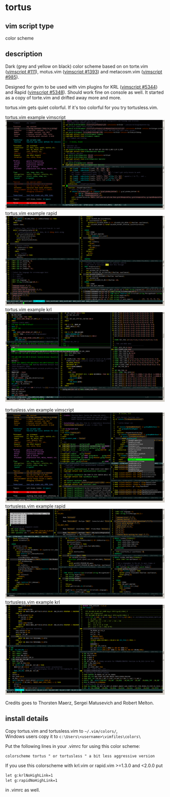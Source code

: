 # tortus

## vim script type
color scheme
 
## description
Dark (grey and yellow on black) color scheme based on on torte.vim 
([vimscript #111][1]), motus.vim ([vimscript #1393][2]) and 
metacosm.vim ([vimscript #985][3]).  

Designed for gvim to be used with vim plugins for KRL ([vimscript #5344][4])
and Rapid ([vimscript #5348][5]). Should work fine on console as well.
It started as a copy of torte.vim and drifted away more and more.

tortus.vim gets quiet colorful. 
If it's too colorful for you try tortusless.vim.


tortus.vim example vimscript
![tortus.vim example vimscript](./colors/tortus_views/tortus_vimscript.png)
tortus.vim example rapid
![tortus.vim example rapid](./colors/tortus_views/tortus_rapid.png)
tortus.vim example krl
![tortus.vim example krl](./colors/tortus_views/tortus_krl.png)

tortusless.vim example vimscript
![tortusless.vim example vimscript](./colors/tortus_views/tortusless_vimscript.png)
tortusless.vim example rapid
![tortusless.vim example rapid](./colors/tortus_views/tortusless_rapid.png)
tortusless.vim example krl
![tortusless.vim example krl](./colors/tortus_views/tortusless_krl.png)


Credits goes to Thorsten Maerz, Sergei Matusevich and Robert Melton.
 
## install details
Copy tortus.vim and tortusless.vim to `~/.vim/colors/`,  
Windows users copy it to `c:\Users\<username>\vimfiles\colors\`


Put the following lines in your .vimrc for using this color scheme:

    colorscheme tortus " or tortusless " a bit less aggressive version

If you use this colorscheme with krl.vim or rapid.vim >=1.3.0 and <2.0.0 put

    let g:krlNoHighLink=1
    let g:rapidNoHighLink=1 

in .vimrc as well.

[1]: https://www.vim.org/scripts/script.php?script_id=111
[2]: https://www.vim.org/scripts/script.php?script_id=1393
[3]: https://www.vim.org/scripts/script.php?script_id=985
[4]: https://github.com/KnoP-01/krl-for-vim
[5]: https://github.com/KnoP-01/rapid-for-vim
